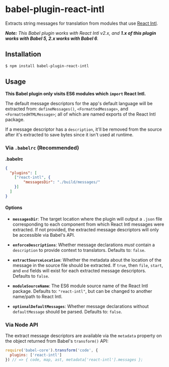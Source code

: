 # babel-plugin-react-intl

Extracts string messages for translation from modules that use [React Intl][].

_**Note:** This Babel plugin works with React Intl v2.x, and **1.x of this plugin works with Babel 5, 2.x works with Babel 6**._

## Installation

```sh
$ npm install babel-plugin-react-intl
```

## Usage

**This Babel plugin only visits ES6 modules which `import` React Intl.**

The default message descriptors for the app's default language will be extracted from: `defineMessages()`, `<FormattedMessage>`, and `<FormattedHTMLMessage>`; all of which are named exports of the React Intl package.

If a message descriptor has a `description`, it'll be removed from the source after it's extracted to save bytes since it isn't used at runtime.

### Via `.babelrc` (Recommended)

**.babelrc**

```json
{
  "plugins": [
    ["react-intl", {
        "messagesDir": "./build/messages/"
    }]
  ]
}
```

#### Options

- **`messagesDir`**: The target location where the plugin will output a `.json` file corresponding to each component from which React Intl messages were extracted. If not provided, the extracted message descriptors will only be accessible via Babel's API.

- **`enforceDescriptions`**: Whether message declarations _must_ contain a `description` to provide context to translators. Defaults to: `false`.

- **`extractSourceLocation`**: Whether the metadata about the location of the message in the source file should be extracted. If `true`, then `file`, `start`, and `end` fields will exist for each extracted message descriptors. Defaults to `false`.

- **`moduleSourceName`**: The ES6 module source name of the React Intl package. Defaults to: `"react-intl"`, but can be changed to another name/path to React Intl.

- **`optionalDefaultMessages`**: Whether message declarations without `defaultMessage` should be parsed. Defaults to: `false`.

### Via Node API

The extract message descriptors are available via the `metadata` property on the object returned from Babel's `transform()` API:

```javascript
require('babel-core').transform('code', {
  plugins: ['react-intl']
}) // => { code, map, ast, metadata['react-intl'].messages };
```


[React Intl]: http://formatjs.io/react/
